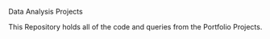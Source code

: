 Data Analysis Projects

This Repository holds all of the code and queries from the Portfolio Projects.
